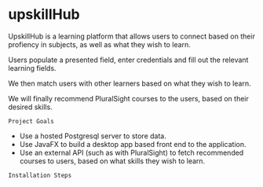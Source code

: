 # upskillHub
UpskillHub is a learning platform that allows users to connect based on their profiency in subjects, as well as 
what they wish to learn.

Users populate a presented field, enter credentials and fill out the relevant learning fields.

We then match users with other learners based on what they wish to learn.

We will finally recommend PluralSight courses to the users, based on their desired skills.

```Project Goals```

- Use a hosted Postgresql server to store data.
- Use JavaFX to build a desktop app based front end to the application.
- Use an external API (such as with PluralSight) to fetch recommended courses to users, based on what 
skills they wish to learn.

```Installation Steps```


